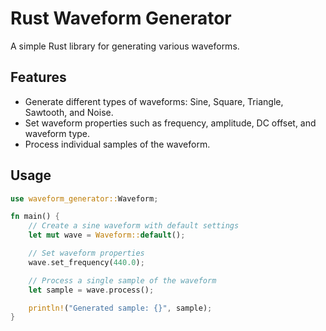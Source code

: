 # Rust Waveform Generator

A simple Rust library for generating various waveforms.

## Features

- Generate different types of waveforms: Sine, Square, Triangle, Sawtooth, and Noise.
- Set waveform properties such as frequency, amplitude, DC offset, and waveform type.
- Process individual samples of the waveform.

## Usage

```rust
use waveform_generator::Waveform;

fn main() {
    // Create a sine waveform with default settings
    let mut wave = Waveform::default();

    // Set waveform properties
    wave.set_frequency(440.0);

    // Process a single sample of the waveform
    let sample = wave.process();

    println!("Generated sample: {}", sample);
}
```
